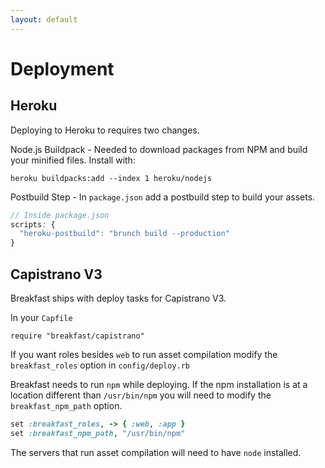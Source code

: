 ```yaml
---
layout: default
---
```


# Deployment

## Heroku
Deploying to Heroku to requires two changes.

Node.js Buildpack - Needed to download packages from NPM and build your minified
files. Install with:

~~~
heroku buildpacks:add --index 1 heroku/nodejs
~~~

Postbuild Step - In `package.json` add a postbuild step to build your assets.

~~~javascript
// Inside package.json
scripts: {
  "heroku-postbuild": "brunch build --production"
}
~~~

## Capistrano V3 

Breakfast ships with deploy tasks for Capistrano V3.

In your `Capfile`

~~~
require "breakfast/capistrano"
~~~

If you want roles besides `web` to run asset compilation modify the
`breakfast_roles` option in `config/deploy.rb`

Breakfast needs to run `npm` while deploying. If the npm installation is at a
location different than `/usr/bin/npm` you will need to modify the
`breakfast_npm_path` option.

~~~ruby
set :breakfast_roles, -> { :web, :app }
set :breakfast_npm_path, "/usr/bin/npm"
~~~

The servers that run asset compilation will need to have `node` installed.


